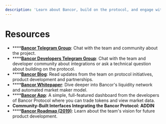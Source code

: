 ```yaml
---
description: 'Learn about Bancor, build on the protocol, and engage with the community.'
---
```


# Resources

* \*\*\*\*[**Bancor Telegram Group**](https://t.me/bancor): Chat with the team and community about the project.
* \*\*\*\*[**Bancor Developers Telegram Group**](https://t.me/BancorDevelopers): Chat with the team and developer community about integrations  or ask a technical question about building on the protocol.
* \*\*\*\*[**Bancor Blog**](https://blog.bancor.network/): Read updates from the team on protocol initiatives, product development and partnerships. 
* \*\*\*\*[**Bancor Whitepaper**](https://storage.googleapis.com/website-bancor/2018/04/01ba8253-bancor_protocol_whitepaper_en.pdf): Dive deeper into Bancor's liquidity network and automated market maker model.
* \*\*\*\*[**Bancor App**](https://www.bancor.network/): A simple, full-featured dashboard from the developers of Bancor Protocol where you can trade tokens and view market data.
* **Community-Built Interfaces Integrating the Bancor Protocol: ADDIN**
* \*\*\*\*[**Bancor Roadmap \(2019\)**](https://blog.bancor.network/bancors-next-chapter-our-roadmap-for-empowering-the-bancor-community-34b31c845cf2): Learn about the team's vision for future product development.

